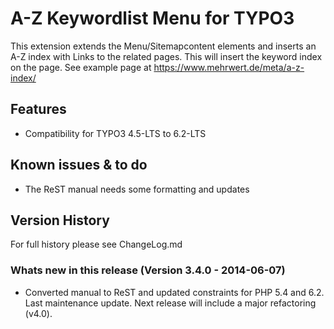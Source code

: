 # A-Z Keywordlist Menu for TYPO3

This extension extends the Menu/Sitemapcontent elements and inserts an A-Z index with Links 
to the related pages. This will insert the keyword index on the page. See example page
at https://www.mehrwert.de/meta/a-z-index/

## Features
* Compatibility for TYPO3 4.5-LTS to 6.2-LTS

## Known issues & to do
* The ReST manual needs some formatting and updates

## Version History
For full history please see ChangeLog.md

### Whats new in this release (Version 3.4.0 - 2014-06-07)
* Converted manual to ReST and updated constraints for PHP 5.4 and 6.2. Last maintenance 
update. Next release will include a major refactoring (v4.0).

